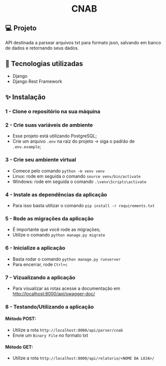 <h1 align="center">CNAB</h1>

## 💻 Projeto

API destinada a parsear arquivos txt para formato json, salvando em banco de dados e retornando seus dados.

## 🔨 Tecnologias utilizadas

- Django
- Django Rest Framework

## ✨ Instalação

### 1 - Clone o repositório na sua máquina

### 2 - Crie suas variáveis de ambiente

- Esse projeto está utilizando PostgreSQL;
- Crie um arquivo `.env` na raiz do projeto -> siga o padrão de `.env.example`;

### 3 - Crie seu ambiente virtual

- Comece pelo comando `python -m venv venv`
- Linux: rode em seguida o comando `source venv/bin/activate`
- Windows: rode em seguida o comando `.\venv\Scripts\activate`

### 4 - Instale as dependências da aplicação

- Para isso basta utilizar o comando `pip install -r requirements.txt`

### 5 - Rode as migrações da aplicação

- É importante que você rode as migrações;
- Utilize o comando `python manage.py migrate`

### 6 - Inicialize a aplicação

- Basta rodar o comando `python manage.py runserver`
- Para encerrar, rode `Ctrl+c`

### 7 - Vizualizando a aplicação

- Para visualizar as rotas acesse a documentação em [http://localhost:8000/api/swagger-doc/](http://localhost:8000/api/swagger-doc/)

### 8 - Testando/Utilizando a aplicação

#### Método POST:

- Utilize a rota `http://localhost:8000/api/parser/cnab`
- Envie um `Binary File` no formato txt

#### Método GET:

- Utilize a rota `http://localhost:8000/api/relatorio/<NOME DA LOJA>/`
